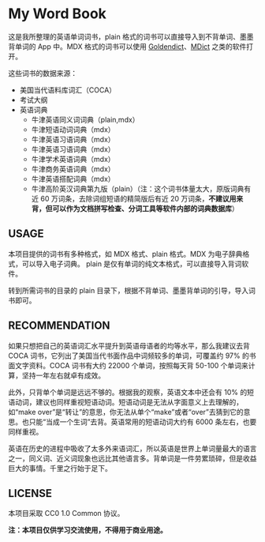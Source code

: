 # My Word Book

这是我所整理的英语单词词书，plain 格式的词书可以直接导入到不背单词、墨墨背单词的 App 中。MDX 格式的词书可以使用 [Goldendict](http://goldendict.org/)、[MDict](https://mdict.org/) 之类的软件打开。

这些词书的数据来源：

- 美国当代语料库词汇（COCA）
- 考试大纲
- 英语词典
  - 牛津英语同义词词典（plain,mdx）
  - 牛津短语动词词典（mdx）
  - 牛津英语习语词典（mdx）
  - 牛津英语习语词典（mdx）
  - 牛津学术英语词典（mdx）
  - 牛津商务英语词典（mdx）
  - 牛津英语搭配词典（mdx）
  - 牛津高阶英汉词典第九版（plain）（注：这个词书体量太大，原版词典有近 60 万词条，去除词组短语的精简版后有近 20 万词条，**不建议用来背，但可以作为文档拼写检查、分词工具等软件内部的词典数据库**）

## USAGE

本项目提供的词书有多种格式，如 MDX 格式、plain 格式。MDX 为电子辞典格式，可以导入电子词典。 plain 是仅有单词的纯文本格式，可以直接导入背词软件。

转到所需词书的目录的 plain 目录下，根据不背单词、墨墨背单词的引导，导入词书即可。

## RECOMMENDATION

如果只想把自己的英语词汇水平提升到英语母语者的均等水平，那么我建议去背 COCA 词书，它列出了美国当代书面作品中词频较多的单词，可覆盖约 97% 的书面文字资料。COCA 词书有大约 22000 个单词，按照每天背 50-100 个单词来计算，坚持一年左右就卓有成效。

此外，只背单个单词是远远不够的。根据我的观察，英语文本中还会有 10% 的短语动词，建议也同样重视短语动词。短语动词是无法从字面意义上去理解的，如“make over”是“转让”的意思，你无法从单个“make”或者“over”去猜到它的意思。也只能“当成一个生词”去背。英语常用的短语动词大约有 6000 条左右，也要同样重视。

英语在历史的进程中吸收了太多外来语词汇，所以英语是世界上单词量最大的语言之一，同义词、近义词现象也远比其他语言多。背单词是一件劳累琐碎，但是收益巨大的事情。千里之行始于足下。

## LICENSE

本项目采取 CC0 1.0 Common 协议。

**注：本项目仅供学习交流使用，不得用于商业用途。**
